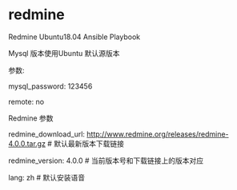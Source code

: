 # redmine
Redmine Ubuntu18.04 Ansible Playbook

Mysql 版本使用Ubuntu 默认源版本 

参数:

mysql_password: 123456

remote: no

Redmine 参数

redmine_download_url: http://www.redmine.org/releases/redmine-4.0.0.tar.gz   # 默认最新版本下载链接

redmine_version: 4.0.0  # 当前版本号和下载链接上的版本对应

lang: zh   # 默认安装语音
